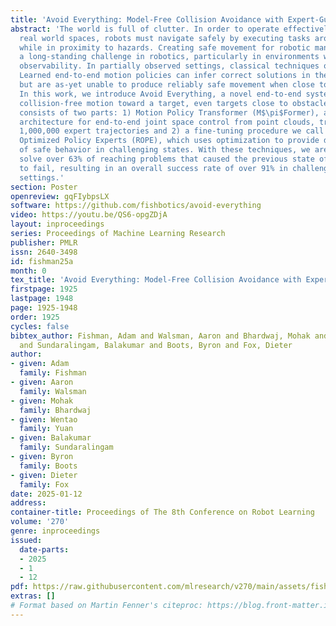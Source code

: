 ```yaml
---
title: 'Avoid Everything: Model-Free Collision Avoidance with Expert-Guided Fine-Tuning'
abstract: 'The world is full of clutter. In order to operate effectively in uncontrolled,
  real world spaces, robots must navigate safely by executing tasks around obstacles
  while in proximity to hazards. Creating safe movement for robotic manipulators remains
  a long-standing challenge in robotics, particularly in environments with partial
  observability. In partially observed settings, classical techniques often fail.
  Learned end-to-end motion policies can infer correct solutions in these settings,
  but are as-yet unable to produce reliably safe movement when close to obstacles.
  In this work, we introduce Avoid Everything, a novel end-to-end system for generating
  collision-free motion toward a target, even targets close to obstacles. Avoid Everything
  consists of two parts: 1) Motion Policy Transformer (M$\pi$Former), a transformer
  architecture for end-to-end joint space control from point clouds, trained on over
  1,000,000 expert trajectories and 2) a fine-tuning procedure we call Refining on
  Optimized Policy Experts (ROPE), which uses optimization to provide demonstrations
  of safe behavior in challenging states. With these techniques, we are able to successfully
  solve over 63% of reaching problems that caused the previous state of the art method
  to fail, resulting in an overall success rate of over 91% in challenging manipulation
  settings.'
section: Poster
openreview: gqFIybpsLX
software: https://github.com/fishbotics/avoid-everything
video: https://youtu.be/QS6-opgZDjA
layout: inproceedings
series: Proceedings of Machine Learning Research
publisher: PMLR
issn: 2640-3498
id: fishman25a
month: 0
tex_title: 'Avoid Everything: Model-Free Collision Avoidance with Expert-Guided Fine-Tuning'
firstpage: 1925
lastpage: 1948
page: 1925-1948
order: 1925
cycles: false
bibtex_author: Fishman, Adam and Walsman, Aaron and Bhardwaj, Mohak and Yuan, Wentao
  and Sundaralingam, Balakumar and Boots, Byron and Fox, Dieter
author:
- given: Adam
  family: Fishman
- given: Aaron
  family: Walsman
- given: Mohak
  family: Bhardwaj
- given: Wentao
  family: Yuan
- given: Balakumar
  family: Sundaralingam
- given: Byron
  family: Boots
- given: Dieter
  family: Fox
date: 2025-01-12
address:
container-title: Proceedings of The 8th Conference on Robot Learning
volume: '270'
genre: inproceedings
issued:
  date-parts:
  - 2025
  - 1
  - 12
pdf: https://raw.githubusercontent.com/mlresearch/v270/main/assets/fishman25a/fishman25a.pdf
extras: []
# Format based on Martin Fenner's citeproc: https://blog.front-matter.io/posts/citeproc-yaml-for-bibliographies/
---
```

